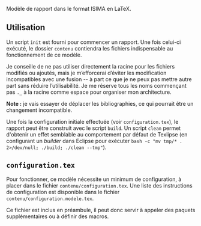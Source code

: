 Modèle de rapport dans le format ISIMA en LaTeX.

Utilisation
----

Un script `init` est fourni pour commencer un rapport. Une fois celui-ci exécuté, le dossier `contenu` contiendra les fichiers indispensable au fonctionnement de ce modèle.

Je conseille de ne pas utiliser directement la racine pour les fichiers modifiés ou ajoutés, mais je m’efforcerai d’éviter les modification incompatibles avec une fusion -- à part ce que je ne peux pas mettre autre part sans réduire l’utilisabilité. Je me réserve tous les noms commençant pas `._` à la racine comme espace pour organiser mon architecture.

**Note :** je vais essayer de déplacer les bibliographies, ce qui pourrait être un changement incompatible.

Une fois la configuration initiale effectuée (voir `configuration.tex`), le rapport peut être construit avec le script `build`. Un script `clean` permet d'obtenir un effet semblable au comportement par défaut de Texlipse (en configurant un *builder* dans Eclipse pour exécuter `bash -c "mv tmp/* . 2>/dev/null; ./build; ./clean --tmp"`).

`configuration.tex`
----
Pour fonctionner, ce modèle nécessite un minimum de configuration, à placer dans le fichier `contenu/configuration.tex`. Une liste des instructions de configuration est disponible dans le fichier `contenu/configuration.modele.tex`.

Ce fichier est inclus en préambule, il peut donc servir à appeler des paquets supplémentaires ou à définir des macros.
